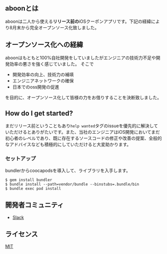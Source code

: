 ## aboonとは
aboonは二人から使える**リリース前の**iOSクーポンアプリです。下記の経緯により8月末から完全オープンソース化致しました。

## オープンソース化への経緯
aboonはもともと100%自社開発をしていましたがエンジニアの技術力不足や開発効率の悪さを強く感じていました。
そこで

* 開発効率の向上、技術力の補填
* エンジニアネットワークの確保
* 日本でのoss開発の促進

を目的に、オープンソース化して皆様の力をお借りすることを決断致しました。

## How do I get started?
まだリリース前ということもあり`help wanted`タグのissueを優先的に解決していただけるとありがたいです。また、当社のエンジニアはiOS開発においてまだ初心者のレベルであり、既に存在するソースコードの修正や改善の提案、全般的なアドバイスなども積極的にしていただけると大変助かります。

### セットアップ

bundlerからcoocapodsを導入して、ライブラリを入手します。

```shell
$ gem install bundler
$ bundle install --path=vendor/bundle --binstubs=.bundle/bin
$ bundle exec pod install
```

## 開発者コミュニティ
* [Slack](https://join.slack.com/t/aboon-dev/shared_invite/enQtNDI4MTI0Njg2NjYyLTgwNmNlZTUxZTVkNWM5MjljNGQ5NWEzOTdkN2ExMDI1OGY5NjFjNDM3ZmI5Nzk2YjcyN2VkNjgxZGU5NmZjZDI)

## ライセンス
[MIT](https://github.com/aboongeek/aboon-ios/blob/develop/LICENSE)
